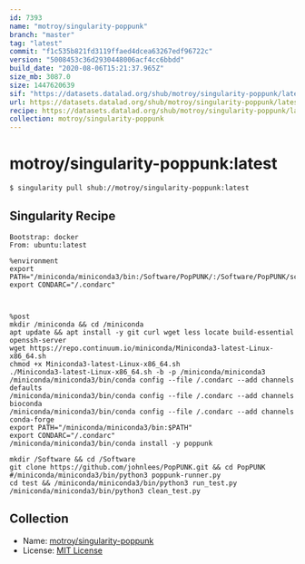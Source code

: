 ```yaml
---
id: 7393
name: "motroy/singularity-poppunk"
branch: "master"
tag: "latest"
commit: "f1c535b821fd3119ffaed4dcea63267edf96722c"
version: "5008453c36d2930448006acf4cc6bbdd"
build_date: "2020-08-06T15:21:37.965Z"
size_mb: 3087.0
size: 1447620639
sif: "https://datasets.datalad.org/shub/motroy/singularity-poppunk/latest/2020-08-06-f1c535b8-5008453c/5008453c36d2930448006acf4cc6bbdd.sif"
url: https://datasets.datalad.org/shub/motroy/singularity-poppunk/latest/2020-08-06-f1c535b8-5008453c/
recipe: https://datasets.datalad.org/shub/motroy/singularity-poppunk/latest/2020-08-06-f1c535b8-5008453c/Singularity
collection: motroy/singularity-poppunk
---
```


# motroy/singularity-poppunk:latest

```bash
$ singularity pull shub://motroy/singularity-poppunk:latest
```

## Singularity Recipe

```singularity
Bootstrap: docker
From: ubuntu:latest

%environment
export PATH="/miniconda/miniconda3/bin:/Software/PopPUNK/:/Software/PopPUNK/scripts:/Software/PopPUNK/PopPUNK/:$PATH"
export CONDARC="/.condarc"



%post
mkdir /miniconda && cd /miniconda
apt update && apt install -y git curl wget less locate build-essential openssh-server
wget https://repo.continuum.io/miniconda/Miniconda3-latest-Linux-x86_64.sh
chmod +x Miniconda3-latest-Linux-x86_64.sh 
./Miniconda3-latest-Linux-x86_64.sh -b -p /miniconda/miniconda3
/miniconda/miniconda3/bin/conda config --file /.condarc --add channels defaults
/miniconda/miniconda3/bin/conda config --file /.condarc --add channels bioconda
/miniconda/miniconda3/bin/conda config --file /.condarc --add channels conda-forge
export PATH="/miniconda/miniconda3/bin:$PATH"
export CONDARC="/.condarc"
/miniconda/miniconda3/bin/conda install -y poppunk

mkdir /Software && cd /Software
git clone https://github.com/johnlees/PopPUNK.git && cd PopPUNK
#/miniconda/miniconda3/bin/python3 poppunk-runner.py
cd test && /miniconda/miniconda3/bin/python3 run_test.py
/miniconda/miniconda3/bin/python3 clean_test.py
```

## Collection

 - Name: [motroy/singularity-poppunk](https://github.com/motroy/singularity-poppunk)
 - License: [MIT License](https://api.github.com/licenses/mit)

